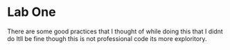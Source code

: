 # Lab One

There are some good practices that I thought of while doing this that I didnt do
Itll be fine though this is not professional code its more exploritory.
